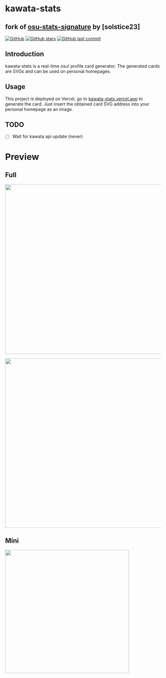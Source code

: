 # kawata-stats
## fork of [osu-stats-signature](https://github.com/solstice23/osu-stats-signature) by [solstice23]

[![GitHub](https://img.shields.io/github/license/10pc/kawata-stats?color=blue&style=for-the-badge)](https://github.com/10pc/kawata-stats/blob/master/LICENSE) [![GitHub stars](https://img.shields.io/github/stars/10pc/kawata-stats?color=ff69b4&style=for-the-badge)](https://github.com/10pc/kawata-stats/stargazers) [![GitHub last commit](https://img.shields.io/github/last-commit/10pc/kawata-stats?style=for-the-badge)](https://github.com/10pc/kawata-stats/commits/master)

## Introduction

kawata-stats is a real-time osu! profile card generator. The generated cards are SVGs and can be used on personal homepages.

## Usage

This project is deployed on Vercel, go to [kawata-stats.vercel.app](https://kawata-stats.vercel.app) to generate the card.
Just insert the obtained card SVG address into your personal homepage as an image.

## TODO

- [ ] Wait for kawata api update (never)

# Preview

## Full

<a href="https://osu.ppy.sh/users/7562902/"><img src="https://kawata-stats.vercel.app/card?user=10pc&gamemode=std&mode=rx&lang=en&animation=true" width="550" /></a>

<a href="https://osu.ppy.sh/users/21226378/"><img src="https://kawata-stats.vercel.app/card?user=kfc&gamemode=std&mode=rx&lang=en&animation=true" width="550" /></a>

## Mini

<a href="https://osu.ppy.sh/users/21226378/"><img src="https://kawata-stats.vercel.app/card?user=zenosu&mode=std&blur=6&animation=true&mini=true" width="400" /></a>
